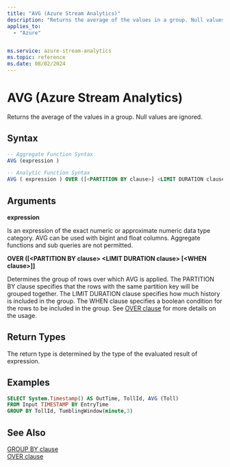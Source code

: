 ```yaml
---
title: "AVG (Azure Stream Analytics)"
description: "Returns the average of the values in a group. Null values are ignored."
applies_to: 
  - "Azure"


ms.service: azure-stream-analytics
ms.topic: reference
ms.date: 08/02/2024
---
```


# AVG (Azure Stream Analytics)
  Returns the average of the values in a group. Null values are ignored.  
  
 ## Syntax  
  
```SQL   
-- Aggregate Function Syntax
AVG (expression )  

-- Analytic Function Syntax
AVG ( expression ) OVER ([<PARTITION BY clause>] <LIMIT DURATION clause> [<WHEN clause>])
```  
  
## Arguments  
**expression**  
  
Is an expression of the exact numeric or approximate numeric data type category. AVG can be used with bigint and float columns. Aggregate functions and sub queries are not permitted.  
  
**OVER ([\<PARTITION BY clause> \<LIMIT DURATION clause> [\<WHEN clause>]]**

Determines the group of rows over which AVG is applied. The PARTITION BY clause specifies that the rows with the same partition key will be grouped together. The LIMIT DURATION clause specifies how much history is included in the group. The WHEN clause specifies a boolean condition for the rows to be included in the group. See [OVER clause](over-azure-stream-analytics.md) for more details on the usage.

## Return Types  
 The return type is determined by the type of the evaluated result of expression.  
  
## Examples  
  
```SQL
SELECT System.Timestamp() AS OutTime, TollId, AVG (Toll)   
FROM Input TIMESTAMP BY EntryTime  
GROUP BY TollId, TumblingWindow(minute,3)  
```  
  
## See Also
[GROUP BY clause](group-by-azure-stream-analytics.md)   
[OVER clause](over-azure-stream-analytics.md)
  
